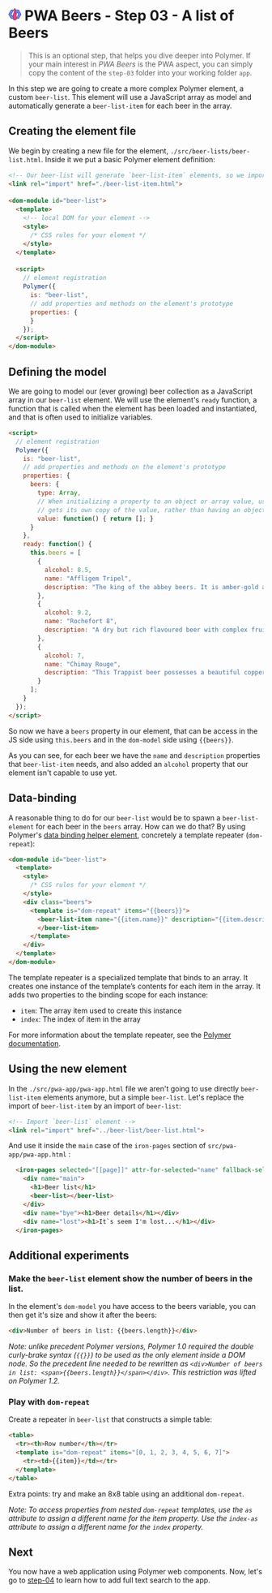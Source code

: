 # ![](/img/logo-25px.png) PWA Beers - Step 03 - A list of Beers

> This is an optional step, that helps you dive deeper into Polymer. If your main interest in *PWA Beers* is the PWA aspect, you can simply copy the content of the `step-03` folder into your working folder `app`.

In this step we are going to create a more complex Polymer element, a custom `beer-list`.
This element will use a JavaScript array as model and automatically generate a `beer-list-item` for each beer in the array.


## Creating the element file

We begin by creating a new file for the element, `./src/beer-lists/beer-list.html`. Inside it we put a basic Polymer element definition:


```html
<!-- Our beer-list will generate `beer-list-item` elements, so we import it -->
<link rel="import" href="./beer-list-item.html">

<dom-module id="beer-list">
  <template>
    <!-- local DOM for your element -->
    <style>
      /* CSS rules for your element */
    </style>
  </template>

  <script>
    // element registration
    Polymer({
      is: "beer-list",
      // add properties and methods on the element's prototype
      properties: {
      }
    });
  </script>
</dom-module>
```


## Defining the model

We are going to model our (ever growing) beer collection as a JavaScript array in our `beer-list` element.
We will use the element's `ready` function, a function that is called when the element has been loaded and instantiated, and that is often used to initialize variables.

```html
<script>
  // element registration
  Polymer({
    is: "beer-list",
    // add properties and methods on the element's prototype
    properties: {
      beers: {
        type: Array,
        // When initializing a property to an object or array value, use a function to ensure that each element
        // gets its own copy of the value, rather than having an object or array shared across all instances of the element
        value: function() { return []; }
      }
    },
    ready: function() {
      this.beers = [
        {
          alcohol: 8.5,
          name: "Affligem Tripel",
          description: "The king of the abbey beers. It is amber-gold and pours with a deep head and original aroma, delivering a complex, full bodied flavour. Pure enjoyment! Secondary fermentation in the bottle."
        },
        {
          alcohol: 9.2,
          name: "Rochefort 8",
          description: "A dry but rich flavoured beer with complex fruity and spicy flavours."
        },
        {
          alcohol: 7,
          name: "Chimay Rouge",
          description: "This Trappist beer possesses a beautiful coppery colour that makes it particularly attractive. Topped with a creamy head, it gives off a slight fruity apricot smell from the fermentation. The aroma felt in the mouth is a balance confirming the fruit nuances revealed to the sense of smell. This traditional Belgian beer is best savoured at cellar temperature "
        }
      ];
    }
  });
</script>
```

So now we have a `beers` property in our element, that can be access in the JS side using `this.beers` and in the `dom-model` side using  `{{beers}}`.

As you can see, for each beer we have the `name` and `description` properties that `beer-list-item` needs, and also added an `alcohol` property that our element isn't capable to use yet.


## Data-binding

A reasonable thing to do for our `beer-list` would be to spawn a `beer-list-element` for each beer in the `beers` array. How can we do that? By using Polymer's [data binding helper element](https://www.polymer-project.org/1.0/docs/devguide/templates.html), concretely a template repeater (`dom-repeat`):

```html
<dom-module id="beer-list">
  <template>  
    <style>
      /* CSS rules for your element */
    </style>
    <div class="beers">
      <template is="dom-repeat" items="{{beers}}">
        <beer-list-item name="{{item.name}}" description="{{item.description}}">
        </beer-list-item>
      </template>
    </div>
  </template>
</dom-module>
```

The template repeater is a specialized template that binds to an array. It creates one instance of the template’s contents for each item in the array. It adds two properties to the binding scope for each instance:

- `item`: The array item used to create this instance
- `index`: The index of item in the array

For more information about the template repeater, see the [Polymer documentation](https://www.polymer-project.org/1.0/docs/devguide/templates.html#dom-repeat).

## Using the new element

In the `./src/pwa-app/pwa-app.html` file we aren't going to use directly `beer-list-item` elements anymore, but a simple `beer-list`. Let's replace the import of `beer-list-item` by an import of `beer-list`:

```html
<!-- Import `beer-list` element -->
<link rel="import" href="../beer-list/beer-list.html">
```

And use it inside the `main` case of the `iron-pages` section of `src/pwa-app/pwa-app.html` :

```html
  <iron-pages selected="[[page]]" attr-for-selected="name" fallback-selection="lost">
    <div name="main">
      <h1>Beer list</h1>        
      <beer-list></beer-list>
    </div>
    <div name="bye"><h1>Beer details</h1></div>
    <div name="lost"><h1>It`s seem I'm lost...</h1></div>
  </iron-pages>
```


## Additional experiments

### Make the `beer-list` element show the number of beers in the list.

In the element's `dom-model` you have access to the beers variable, you can then get it's size and show it after the beers:

```html
<div>Number of beers in list: {{beers.length}}</div>
```

*Note: unlike precedent Polymer versions, Polymer 1.0 required the double curly-brake syntax (`{{}}`) to be used as the only element inside a DOM node. So the precedent line needed to be rewritten as `<div>Number of beers in list: <span>{{beers.length}}</span></div>`. This restriction was lifted on Polymer 1.2.*

### Play with `dom-repeat`

Create a repeater in `beer-list` that constructs a simple table:

```html
<table>
  <tr><th>Row number</th></tr>
  <template is="dom-repeat" items="[0, 1, 2, 3, 4, 5, 6, 7]">
    <tr><td>{{item}}</td></tr>
  </template>
</table>
```

Extra points: try and make an 8x8 table using an additional `dom-repeat`.

*Note: To access properties from nested `dom-repeat` templates, use the `as` attribute to assign a different name for the item property. Use the `index-as` attribute to assign a different name for the `index` property.*


## Next

You now have a web application using Polymer web components. Now, let's go to [step-04](../step-04/) to learn how to add full text search to the app.

